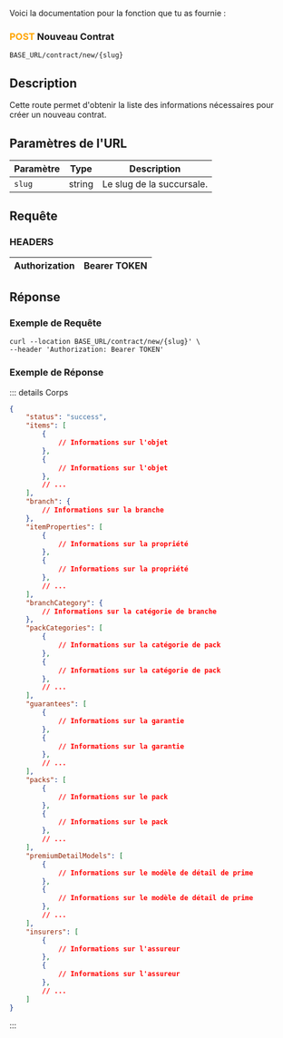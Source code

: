 Voici la documentation pour la fonction que tu as fournie :

### <span style="color:orange">POST</span> Nouveau Contrat

````
BASE_URL/contract/new/{slug}
````

## Description

Cette route permet d'obtenir la liste des informations nécessaires pour créer un nouveau contrat.

## Paramètres de l'URL

| Paramètre   | Type   | Description                                  |
| ----------- | ------ | -------------------------------------------- |
| `slug`      | string | Le slug de la succursale.                    |

## Requête

### HEADERS

| Authorization | Bearer TOKEN |
| ------------- | ----------- |

## Réponse

### Exemple de Requête

```curl
curl --location BASE_URL/contract/new/{slug}' \
--header 'Authorization: Bearer TOKEN'
```

### Exemple de Réponse

::: details Corps  

```json
{
    "status": "success",
    "items": [
        {
            // Informations sur l'objet
        },
        {
            // Informations sur l'objet
        },
        // ...
    ],
    "branch": {
        // Informations sur la branche
    },
    "itemProperties": [
        {
            // Informations sur la propriété
        },
        {
            // Informations sur la propriété
        },
        // ...
    ],
    "branchCategory": {
        // Informations sur la catégorie de branche
    },
    "packCategories": [
        {
            // Informations sur la catégorie de pack
        },
        {
            // Informations sur la catégorie de pack
        },
        // ...
    ],
    "guarantees": [
        {
            // Informations sur la garantie
        },
        {
            // Informations sur la garantie
        },
        // ...
    ],
    "packs": [
        {
            // Informations sur le pack
        },
        {
            // Informations sur le pack
        },
        // ...
    ],
    "premiumDetailModels": [
        {
            // Informations sur le modèle de détail de prime
        },
        {
            // Informations sur le modèle de détail de prime
        },
        // ...
    ],
    "insurers": [
        {
            // Informations sur l'assureur
        },
        {
            // Informations sur l'assureur
        },
        // ...
    ]
}
```

:::